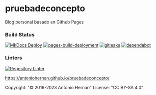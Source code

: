# pruebadeconcepto
Blog personal basado en Github Pages

### Build Status
[![MkDocs Deploy](https://github.com/antoniohernan/pruebadeconcepto/actions/workflows/deploy_gh-pages.yml/badge.svg)](https://github.com/antoniohernan/pruebadeconcepto/actions/workflows/deploy_gh-pages.yml)
[![pages-build-deployment](https://github.com/antoniohernan/pruebadeconcepto/actions/workflows/pages/pages-build-deployment/badge.svg)](https://github.com/antoniohernan/pruebadeconcepto/actions/workflows/pages/pages-build-deployment)
[![gitleaks](https://github.com/antoniohernan/pruebadeconcepto/actions/workflows/gitleaks.yml/badge.svg)](https://github.com/antoniohernan/pruebadeconcepto/actions/workflows/gitleaks.yml)
[![dependabot](https://img.shields.io/badge/Dependabot-active-brightgreen.svg)](https://img.shields.io/badge/Dependabot-active-brightgreen.svg)

### Linters
[![Repository Linter](https://github.com/antoniohernan/pruebadeconcepto/actions/workflows/repolint.yml/badge.svg)](https://github.com/antoniohernan/pruebadeconcepto/actions/workflows/repolint.yml)

https://antoniohernan.github.io/pruebadeconcepto/

Copyright: "&copy; 2019-2023 Antonio Hernan"
License: "CC BY-SA 4.0"
